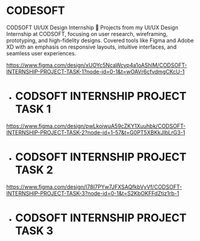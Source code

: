 # CODESOFT
CODSOFT UI/UX Design Internship 🎨
Projects from my UI/UX Design Internship at CODSOFT, focusing on user research, wireframing, prototyping, and high-fidelity designs. Covered tools like Figma and Adobe XD with an emphasis on responsive layouts, intuitive interfaces, and seamless user experiences.

https://www.figma.com/design/xUOYc5NcaWcyp4a1oAShlM/CODSOFT-INTERNSHIP-PROJECT-TASK-1?node-id=0-1&t=wOAVr6cfvdmgCKcU-1  
- # CODSOFT INTERNSHIP PROJECT TASK 1

https://www.figma.com/design/pwLkoiwuA59cZKY1Xuuhbk/CODSOFT-INTERNSHIP-PROJECT-TASK-2?node-id=1-57&t=G0PT5XBKkJIbLrG3-1 
- # CODSOFT INTERNSHIP PROJECT TASK 2
  
https://www.figma.com/design/I78I7PYw7JFXSAQfkbVyVf/CODSOFT-INTERNSHIP-PROJECT-TASK-3?node-id=0-1&t=S2KbOKFFdZtjz1rb-1
- # CODSOFT INTERNSHIP PROJECT TASK 3









